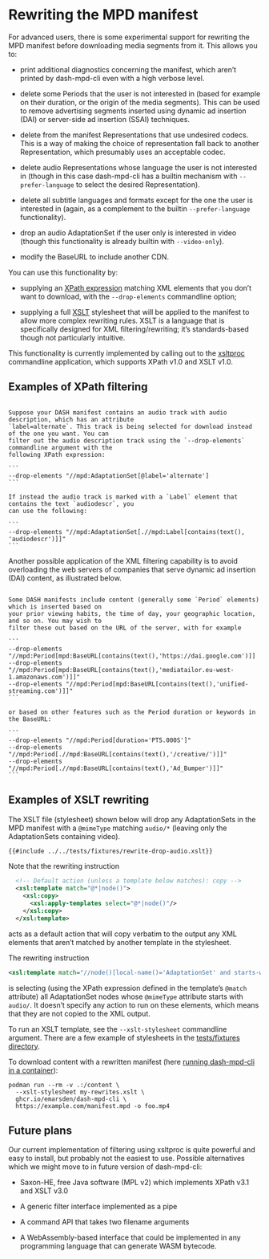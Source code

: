 # Rewriting the MPD manifest

For advanced users, there is some experimental support for rewriting the MPD manifest before
downloading media segments from it. This allows you to:

- print additional diagnostics concerning the manifest, which aren’t printed by dash-mpd-cli even
  with a high verbose level.

- delete some Periods that the user is not interested in (based for example on their duration, or
  the origin of the media segments). This can be used to remove advertising segments inserted using
  dynamic ad insertion (DAI) or server-side ad insertion (SSAI) techniques. 

- delete from the manifest Representations that use undesired codecs. This is a way of making the
  choice of representation fall back to another Representation, which presumably uses an
  acceptable codec.
    
- delete audio Representations whose language the user is not interested in (though in this case
  dash-mpd-cli has a builtin mechanism with `--prefer-language` to select the desired
  Representation).
  
- delete all subtitle languages and formats except for the one the user is interested in (again, as
  a complement to the builtin `--prefer-language` functionality).
  
- drop an audio AdaptationSet if the user only is interested in video (though this functionality is
  already builtin with `--video-only`).

- modify the BaseURL to include another CDN.

You can use this functionality by:

- supplying an [XPath expression](https://en.wikipedia.org/wiki/XPath) matching XML elements that
  you don’t want to download, with the `--drop-elements` commandline option;
  
- supplying a full [XSLT](https://en.wikipedia.org/wiki/XSLT) stylesheet that will be applied to the
  manifest to allow more complex rewriting rules. XSLT is a language that is specifically designed
  for XML filtering/rewriting; it’s standards-based though not particularly intuitive.

This functionality is currently implemented by calling out to the
[xsltproc](http://xmlsoft.org/xslt/xsltproc.html) commandline application, which supports XPath v1.0
and XSLT v1.0.


## Examples of XPath filtering

~~~admonish example title="Drop AdaptationSets with alternate audio"

Suppose your DASH manifest contains an audio track with audio description, which has an attribute
`label=alternate`. This track is being selected for download instead of the one you want. You can
filter out the audio description track using the `--drop-elements` commandline argument with the
following XPath expression:

```
--drop-elements "//mpd:AdaptationSet[@label='alternate']
```

If instead the audio track is marked with a `Label` element that contains the text `audiodescr`, you
can use the following:

```
--drop-elements "//mpd:AdaptationSet[.//mpd:Label[contains(text(), 'audiodescr')]]"
```

~~~

Another possible application of the XML filtering capability is to avoid overloading the web servers
of companies that serve dynamic ad insertion (DAI) content, as illustrated below.


~~~admonish example title="Drop dynamically inserted advertising content"

Some DASH manifests include content (generally some `Period` elements) which is inserted based on
your prior viewing habits, the time of day, your geographic location, and so on. You may wish to
filter these out based on the URL of the server, with for example

```
--drop-elements "//mpd:Period[mpd:BaseURL[contains(text(),'https://dai.google.com')]]
--drop-elements "//mpd:Period[mpd:BaseURL[contains(text(),'mediatailor.eu-west-1.amazonaws.com')]]"
--drop-elements "//mpd:Period[mpd:BaseURL[contains(text(),'unified-streaming.com')]]"
```

or based on other features such as the Period duration or keywords in the BaseURL:

```
--drop-elements "//mpd:Period[duration='PT5.000S']"
--drop-elements "//mpd:Period[.//mpd:BaseURL[contains(text(),'/creative/')]]"
--drop-elements "//mpd:Period[.//mpd:BaseURL[contains(text(),'Ad_Bumper')]]"
```
~~~



## Examples of XSLT rewriting

The XSLT file (stylesheet) shown below will drop any AdaptationSets in the MPD manifest with a
`@mimeType` matching `audio/*` (leaving only the AdaptationSets containing video).

```xml
{{#include ../../tests/fixtures/rewrite-drop-audio.xslt}}
```

Note that the rewriting instruction 

```xml
  <!-- Default action (unless a template below matches): copy -->
  <xsl:template match="@*|node()">
    <xsl:copy>
      <xsl:apply-templates select="@*|node()"/>
    </xsl:copy>
  </xsl:template>
```

acts as a default action that will copy verbatim to the output any XML elements that aren’t matched
by another template in the stylesheet.

The rewriting instruction 

```xml
<xsl:template match="//node()[local-name()='AdaptationSet' and starts-with(@mimeType,'audio/')]" />
```

is selecting (using the XPath expression defined in the template’s `@match` attribute) all
AdaptationSet nodes whose `@mimeType` attribute starts with `audio/`. It doesn’t specify any action
to run on these elements, which means that they are not copied to the XML output.

To run an XSLT template, see the `--xslt-stylesheet` commandline argument. There are a few example
of stylesheets in the [tests/fixtures
directory](https://github.com/emarsden/dash-mpd-cli/tree/main/tests/fixtures).

To download content with a rewritten manifest (here [running dash-mpd-cli in a container](container.html)):

    podman run --rm -v .:/content \
      --xslt-stylesheet my-rewrites.xslt \
      ghcr.io/emarsden/dash-mpd-cli \
      https://example.com/manifest.mpd -o foo.mp4



## Future plans

Our current implementation of filtering using xsltproc is quite powerful and easy to install, but
probably not the easiest to use. Possible alternatives which we might move to in future version of
dash-mpd-cli: 

- Saxon-HE, free Java software (MPL v2) which implements XPath v3.1 and XSLT v3.0

- A generic filter interface implemented as a pipe

- A command API that takes two filename arguments

- A WebAssembly-based interface that could be implemented in any programming language that can
  generate WASM bytecode.


